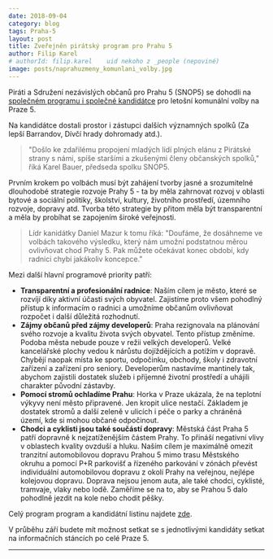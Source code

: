 ```yaml
---
date: 2018-09-04
category: blog
tags: Praha-5
layout: post
title: Zveřejněn pirátský program pro Prahu 5
author: Filip Karel
# authorId: filip.karel    uid nekoho z _people (nepoviné)
image: posts/naprahuzmeny_komunlani_volby.jpg
---
```


Piráti a Sdružení nezávislých občanů pro Prahu 5 (SNOP5) se dohodli na [společném programu i společné kandidátce](https://praha5.pirati.cz/komunalni-volby/) pro letošní komunální volby na Praze 5.

Na kandidátce dostali prostor i zástupci dalších významných spolků (Za lepší Barrandov, Dívčí hrady dohromady atd.).

> "Došlo ke zdařilému propojení mladých lidí plných elánu z Pirátské strany s námi, spíše staršími a zkušenými členy občanských spolků," říká Karel Bauer, předseda spolku SNOP5.

Prvním krokem po volbách musí být zahájení tvorby jasné a srozumitelné dlouhodobé strategie rozvoje Prahy 5 - ta by měla zahrnovat rozvoj v oblasti bytové a sociální politiky, školství, kultury, životního prostředí, územního rozvoje, dopravy atd. Tvorba této strategie by přitom měla být transparentní a měla by probíhat se zapojením široké veřejnosti.

> Lídr kanidátky Daniel Mazur k tomu říká: "Doufáme, že dosáhneme ve volbách takového výsledku, který nám umožní podstatnou měrou ovlivňovat chod Prahy 5. Pak můžete očekávat konec období, kdy radnici chybí jakákoliv koncepce."

Mezi další hlavní programové priority patří:
* **Transparentní a profesionální radnice**: Naším cílem je město, které se rozvíjí díky aktivní účasti svých obyvatel. Zajistíme proto všem pohodlný přístup k informacím o radnici a umožníme občanům ovlivňovat rozpočet i další důležitá rozhodnutí. 
* **Zájmy občanů před zájmy developerů**: Praha rezignovala na plánování svého rozvoje a kvalitu života svých obyvatel. Tento přístup změníme. Podoba města nebude pouze v režii velkých developerů. Velké kancelářské plochy vedou k nárůstu dojíždějících a potížím v dopravě. Chybějí naopak místa ke sportu, odpočinku, obchody, školy i zdravotní zařízení a zařízení pro seniory. Developerům nastavíme mantinely tak, abychom zajistili dostatek služeb i příjemné životní prostředí a uhájili charakter původní zástavby.
* **Pomocí stromů ochladíme Prahu**: Horka v Praze ukázala, že na teplotní výkyvy není město připravené. Jen kropit ulice nestačí. Základem je dostatek stromů a další zeleně v ulicích i péče o parky a chráněná území, kde si mohou občané odpočinout. 
* **Chodci a cyklisti jsou také součástí dopravy**: Městská část Praha 5 patří dopravně k nejzatíženějším částem Prahy. To přináší negativní vlivy v oblastech kvality ovzduší a hluku. Naším cílem je maximálně omezit tranzitní automobilovou dopravu Prahou 5 mimo trasu Městského okruhu a pomocí P+R parkovišť a řízeného parkování v zónách převést individuální automobilovou dopravu z okolí Prahy na veřejnou, nejlépe kolejovou dopravu. Doprava nejsou jenom auta, ale také chodci, cyklisté, tramvaje, vlaky nebo lodě. Zaměříme se na to, aby se Prahou 5 dalo pohodlně jezdit na kole nebo chodit pěšky.

Celý program program a kandidátní listinu najdete [zde](https://praha5.pirati.cz/komunalni-volby/).

V průběhu září budete mít možnost setkat se s jednotlivými kandidáty setkat na informačních stáncích po celé Praze 5.

- - -
